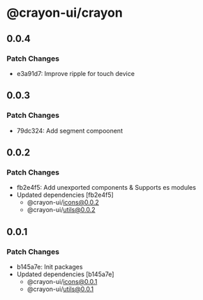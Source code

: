 # @crayon-ui/crayon

## 0.0.4

### Patch Changes

- e3a91d7: Improve ripple for touch device

## 0.0.3

### Patch Changes

- 79dc324: Add segment compoonent

## 0.0.2

### Patch Changes

- fb2e4f5: Add unexported components & Supports es modules
- Updated dependencies [fb2e4f5]
  - @crayon-ui/icons@0.0.2
  - @crayon-ui/utils@0.0.2

## 0.0.1

### Patch Changes

- b145a7e: Init packages
- Updated dependencies [b145a7e]
  - @crayon-ui/icons@0.0.1
  - @crayon-ui/utils@0.0.1
